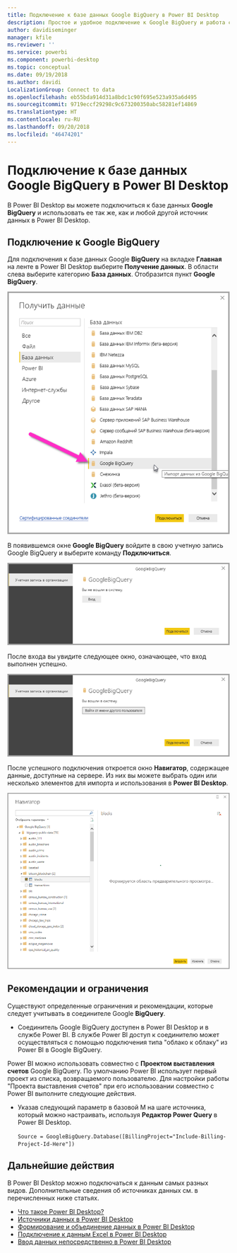 ```yaml
---
title: Подключение к базе данных Google BigQuery в Power BI Desktop
description: Простое и удобное подключение к Google BigQuery и работа с ней в Power BI Desktop
author: davidiseminger
manager: kfile
ms.reviewer: ''
ms.service: powerbi
ms.component: powerbi-desktop
ms.topic: conceptual
ms.date: 09/19/2018
ms.author: davidi
LocalizationGroup: Connect to data
ms.openlocfilehash: eb55bda914d31a8bdc1c90f695e523a935a6d495
ms.sourcegitcommit: 9719eccf29298c9c673200350abc58281ef14869
ms.translationtype: HT
ms.contentlocale: ru-RU
ms.lasthandoff: 09/20/2018
ms.locfileid: "46474201"
---
```

# <a name="connect-to-a-google-bigquery-database-in-power-bi-desktop"></a>Подключение к базе данных Google BigQuery в Power BI Desktop
В Power BI Desktop вы можете подключиться к базе данных **Google BigQuery** и использовать ее так же, как и любой другой источник данных в Power BI Desktop.

## <a name="connect-to-google-bigquery"></a>Подключение к Google BigQuery
Для подключения к базе данных Google **BigQuery** на вкладке **Главная** на ленте в Power BI Desktop выберите **Получение данных**. В области слева выберите категорию **База данных**. Отобразится пункт **Google BigQuery**.

![Диалоговое окно "Получение данных" для Google BigQuery](media/desktop-connect-bigquery/connect_bigquery_01.png)

В появившемся окне **Google BigQuery** войдите в свою учетную запись Google BigQuery и выберите команду **Подключиться**.

![Вход на Google BigQuery](media/desktop-connect-bigquery/connect_bigquery_02.png)

После входа вы увидите следующее окно, означающее, что вход выполнен успешно. 

![Вход в Google выполнен](media/desktop-connect-bigquery/connect_bigquery_02b.png)

После успешного подключения откроется окно **Навигатор**, содержащее данные, доступные на сервере. Из них вы можете выбрать один или несколько элементов для импорта и использования в **Power BI Desktop**.

![Данные из Google BigQuery](media/desktop-connect-bigquery/connect_bigquery_03.png)

## <a name="considerations-and-limitations"></a>Рекомендации и ограничения
Существуют определенные ограничения и рекомендации, которые следует учитывать в соединителе Google **BigQuery**.

* Соединитель Google BigQuery доступен в Power BI Desktop и в службе Power BI. В службе Power BI доступ к соединителю может осуществляться с помощью подключения типа "облако к облаку" из Power BI в Google BigQuery.

Power BI можно использовать совместно с **Проектом выставления счетов** Google BigQuery. По умолчанию Power BI использует первый проект из списка, возвращаемого пользователю. Для настройки работы "Проекта выставления счетов" при его использовании совместно с Power BI выполните следующие действия.

 * Указав следующий параметр в базовой M на шаге источника, который можно настраивать, используя **Редактор Power Query** в Power BI Desktop.

    ```Source = GoogleBigQuery.Database([BillingProject="Include-Billing-Project-Id-Here"])```

## <a name="next-steps"></a>Дальнейшие действия
В Power BI Desktop можно подключаться к данным самых разных видов. Дополнительные сведения об источниках данных см. в перечисленных ниже статьях.

* [Что такое Power BI Desktop?](desktop-what-is-desktop.md)
* [Источники данных в Power BI Desktop](desktop-data-sources.md)
* [Формирование и объединение данных в Power BI Desktop](desktop-shape-and-combine-data.md)
* [Подключение к данным Excel в Power BI Desktop](desktop-connect-excel.md)   
* [Ввод данных непосредственно в Power BI Desktop](desktop-enter-data-directly-into-desktop.md)   

